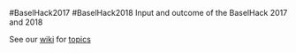 #BaselHack2017 #BaselHack2018
Input and outcome of the BaselHack 2017 and 2018

See our [wiki](https://github.com/BaselHack/BaselHack2017/wiki) for [topics](https://github.com/BaselHack/BaselHack2017/wiki/Topics)

